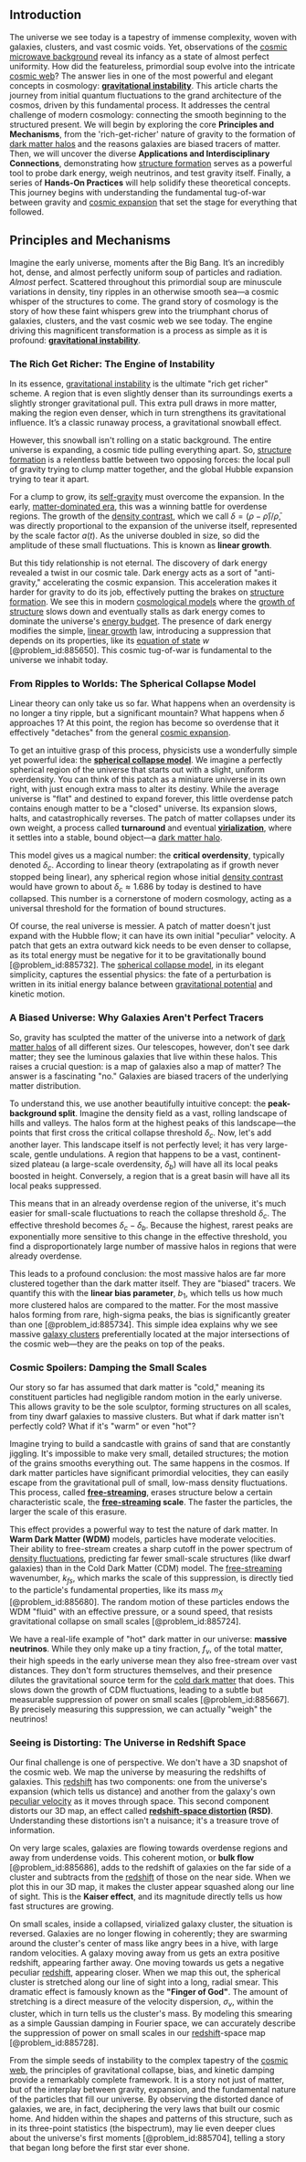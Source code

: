 ## Introduction
The universe we see today is a tapestry of immense complexity, woven with galaxies, clusters, and vast cosmic voids. Yet, observations of the [cosmic microwave background](@article_id:146020) reveal its infancy as a state of almost perfect uniformity. How did the featureless, primordial soup evolve into the intricate [cosmic web](@article_id:161548)? The answer lies in one of the most powerful and elegant concepts in cosmology: **[gravitational instability](@article_id:160227)**. This article charts the journey from initial quantum fluctuations to the grand architecture of the cosmos, driven by this fundamental process. It addresses the central challenge of modern cosmology: connecting the smooth beginning to the structured present. We will begin by exploring the core **Principles and Mechanisms**, from the 'rich-get-richer' nature of gravity to the formation of [dark matter halos](@article_id:147029) and the reasons galaxies are biased tracers of matter. Then, we will uncover the diverse **Applications and Interdisciplinary Connections**, demonstrating how [structure formation](@article_id:157747) serves as a powerful tool to probe dark energy, weigh neutrinos, and test gravity itself. Finally, a series of **Hands-On Practices** will help solidify these theoretical concepts. This journey begins with understanding the fundamental tug-of-war between gravity and [cosmic expansion](@article_id:160508) that set the stage for everything that followed.

## Principles and Mechanisms

Imagine the early universe, moments after the Big Bang. It’s an incredibly hot, dense, and almost perfectly uniform soup of particles and radiation. *Almost* perfect. Scattered throughout this primordial soup are minuscule variations in density, tiny ripples in an otherwise smooth sea—a cosmic whisper of the structures to come. The grand story of cosmology is the story of how these faint whispers grew into the triumphant chorus of galaxies, clusters, and the vast cosmic web we see today. The engine driving this magnificent transformation is a process as simple as it is profound: **[gravitational instability](@article_id:160227)**.

### The Rich Get Richer: The Engine of Instability

In its essence, [gravitational instability](@article_id:160227) is the ultimate "rich get richer" scheme. A region that is even slightly denser than its surroundings exerts a slightly stronger gravitational pull. This extra pull draws in more matter, making the region even denser, which in turn strengthens its gravitational influence. It’s a classic runaway process, a gravitational snowball effect.

However, this snowball isn't rolling on a static background. The entire universe is expanding, a cosmic tide pulling everything apart. So, [structure formation](@article_id:157747) is a relentless battle between two opposing forces: the local pull of gravity trying to clump matter together, and the global Hubble expansion trying to tear it apart.

For a clump to grow, its [self-gravity](@article_id:270521) must overcome the expansion. In the early, [matter-dominated era](@article_id:271868), this was a winning battle for overdense regions. The growth of the [density contrast](@article_id:157454), which we call $\delta = (\rho - \bar{\rho})/\bar{\rho}$, was directly proportional to the expansion of the universe itself, represented by the scale factor $a(t)$. As the universe doubled in size, so did the amplitude of these small fluctuations. This is known as **linear growth**.

But this tidy relationship is not eternal. The discovery of dark energy revealed a twist in our cosmic tale. Dark energy acts as a sort of "anti-gravity," accelerating the cosmic expansion. This acceleration makes it harder for gravity to do its job, effectively putting the brakes on [structure formation](@article_id:157747). We see this in modern [cosmological models](@article_id:160922) where the [growth of structure](@article_id:158033) slows down and eventually stalls as dark energy comes to dominate the universe's [energy budget](@article_id:200533). The presence of dark energy modifies the simple, [linear growth](@article_id:157059) law, introducing a suppression that depends on its properties, like its [equation of state](@article_id:141181) $w$ [@problem_id:885650]. This cosmic tug-of-war is fundamental to the universe we inhabit today.

### From Ripples to Worlds: The Spherical Collapse Model

Linear theory can only take us so far. What happens when an overdensity is no longer a tiny ripple, but a significant mountain? What happens when $\delta$ approaches 1? At this point, the region has become so overdense that it effectively "detaches" from the general [cosmic expansion](@article_id:160508).

To get an intuitive grasp of this process, physicists use a wonderfully simple yet powerful idea: the **[spherical collapse model](@article_id:159349)**. We imagine a perfectly spherical region of the universe that starts out with a slight, uniform overdensity. You can think of this patch as a miniature universe in its own right, with just enough extra mass to alter its destiny. While the average universe is "flat" and destined to expand forever, this little overdense patch contains enough matter to be a "closed" universe. Its expansion slows, halts, and catastrophically reverses. The patch of matter collapses under its own weight, a process called **turnaround** and eventual **[virialization](@article_id:160728)**, where it settles into a stable, bound object—a [dark matter halo](@article_id:157190).

This model gives us a magical number: the **critical overdensity**, typically denoted $\delta_c$. According to linear theory (extrapolating as if growth never stopped being linear), any spherical region whose initial [density contrast](@article_id:157454) would have grown to about $\delta_c \approx 1.686$ by today is destined to have collapsed. This number is a cornerstone of modern cosmology, acting as a universal threshold for the formation of bound structures.

Of course, the real universe is messier. A patch of matter doesn't just expand with the Hubble flow; it can have its own initial "peculiar" velocity. A patch that gets an extra outward kick needs to be even denser to collapse, as its total energy must be negative for it to be gravitationally bound [@problem_id:885732]. The [spherical collapse model](@article_id:159349), in its elegant simplicity, captures the essential physics: the fate of a perturbation is written in its initial energy balance between [gravitational potential](@article_id:159884) and kinetic motion.

### A Biased Universe: Why Galaxies Aren't Perfect Tracers

So, gravity has sculpted the matter of the universe into a network of [dark matter halos](@article_id:147029) of all different sizes. Our telescopes, however, don't see dark matter; they see the luminous galaxies that live within these halos. This raises a crucial question: is a map of galaxies also a map of matter? The answer is a fascinating "no." Galaxies are biased tracers of the underlying matter distribution.

To understand this, we use another beautifully intuitive concept: the **peak-background split**. Imagine the density field as a vast, rolling landscape of hills and valleys. The halos form at the highest peaks of this landscape—the points that first cross the critical collapse threshold $\delta_c$. Now, let's add another layer. This landscape itself is not perfectly level; it has very large-scale, gentle undulations. A region that happens to be a vast, continent-sized plateau (a large-scale overdensity, $\delta_b$) will have all its local peaks boosted in height. Conversely, a region that is a great basin will have all its local peaks suppressed.

This means that in an already overdense region of the universe, it's much easier for small-scale fluctuations to reach the collapse threshold $\delta_c$. The effective threshold becomes $\delta_c - \delta_b$. Because the highest, rarest peaks are exponentially more sensitive to this change in the effective threshold, you find a disproportionately large number of massive halos in regions that were already overdense.

This leads to a profound conclusion: the most massive halos are far more clustered together than the dark matter itself. They are "biased" tracers. We quantify this with the **linear bias parameter**, $b_1$, which tells us how much more clustered halos are compared to the matter. For the most massive halos forming from rare, high-sigma peaks, the bias is significantly greater than one [@problem_id:885734]. This simple idea explains why we see massive [galaxy clusters](@article_id:160425) preferentially located at the major intersections of the cosmic web—they are the peaks on top of the peaks.

### Cosmic Spoilers: Damping the Small Scales

Our story so far has assumed that dark matter is "cold," meaning its constituent particles had negligible random motion in the early universe. This allows gravity to be the sole sculptor, forming structures on all scales, from tiny dwarf galaxies to massive clusters. But what if dark matter isn't perfectly cold? What if it's "warm" or even "hot"?

Imagine trying to build a sandcastle with grains of sand that are constantly jiggling. It's impossible to make very small, detailed structures; the motion of the grains smooths everything out. The same happens in the cosmos. If dark matter particles have significant primordial velocities, they can easily escape from the gravitational pull of small, low-mass density fluctuations. This process, called **[free-streaming](@article_id:159012)**, erases structure below a certain characteristic scale, the **[free-streaming](@article_id:159012) scale**. The faster the particles, the larger the scale of this erasure.

This effect provides a powerful way to test the nature of dark matter. In **Warm Dark Matter (WDM)** models, particles have moderate velocities. Their ability to free-stream creates a sharp cutoff in the power spectrum of [density fluctuations](@article_id:143046), predicting far fewer small-scale structures (like dwarf galaxies) than in the Cold Dark Matter (CDM) model. The [free-streaming](@article_id:159012) wavenumber, $k_{fs}$, which marks the scale of this suppression, is directly tied to the particle's fundamental properties, like its mass $m_X$ [@problem_id:885680]. The random motion of these particles endows the WDM "fluid" with an effective pressure, or a sound speed, that resists gravitational collapse on small scales [@problem_id:885724].

We have a real-life example of "hot" dark matter in our universe: **massive neutrinos**. While they only make up a tiny fraction, $f_{\nu}$, of the total matter, their high speeds in the early universe mean they also free-stream over vast distances. They don't form structures themselves, and their presence dilutes the gravitational source term for the [cold dark matter](@article_id:157725) that does. This slows down the growth of CDM fluctuations, leading to a subtle but measurable suppression of power on small scales [@problem_id:885667]. By precisely measuring this suppression, we can actually "weigh" the neutrinos!

### Seeing is Distorting: The Universe in Redshift Space

Our final challenge is one of perspective. We don't have a 3D snapshot of the cosmic web. We map the universe by measuring the redshifts of galaxies. This [redshift](@article_id:159451) has two components: one from the universe's expansion (which tells us distance) and another from the galaxy's own [peculiar velocity](@article_id:157470) as it moves through space. This second component distorts our 3D map, an effect called **[redshift-space distortion](@article_id:160144) (RSD)**. Understanding these distortions isn't a nuisance; it's a treasure trove of information.

On very large scales, galaxies are flowing towards overdense regions and away from underdense voids. This coherent motion, or **bulk flow** [@problem_id:885686], adds to the redshift of galaxies on the far side of a cluster and subtracts from the [redshift](@article_id:159451) of those on the near side. When we plot this in our 3D map, it makes the cluster appear squashed along our line of sight. This is the **Kaiser effect**, and its magnitude directly tells us how fast structures are growing.

On small scales, inside a collapsed, virialized galaxy cluster, the situation is reversed. Galaxies are no longer flowing in coherently; they are swarming around the cluster's center of mass like angry bees in a hive, with large random velocities. A galaxy moving away from us gets an extra positive redshift, appearing farther away. One moving towards us gets a negative peculiar [redshift](@article_id:159451), appearing closer. When we map this out, the spherical cluster is stretched along our line of sight into a long, radial smear. This dramatic effect is famously known as the **"Finger of God"**. The amount of stretching is a direct measure of the velocity dispersion, $\sigma_v$, within the cluster, which in turn tells us the cluster's mass. By modeling this smearing as a simple Gaussian damping in Fourier space, we can accurately describe the suppression of power on small scales in our [redshift](@article_id:159451)-space map [@problem_id:885728].

From the simple seeds of instability to the complex tapestry of the [cosmic web](@article_id:161548), the principles of gravitational collapse, bias, and kinetic damping provide a remarkably complete framework. It is a story not just of matter, but of the interplay between gravity, expansion, and the fundamental nature of the particles that fill our universe. By observing the distorted dance of galaxies, we are, in fact, deciphering the very laws that built our cosmic home. And hidden within the shapes and patterns of this structure, such as in its three-point statistics (the bispectrum), may lie even deeper clues about the universe's first moments [@problem_id:885704], telling a story that began long before the first star ever shone.